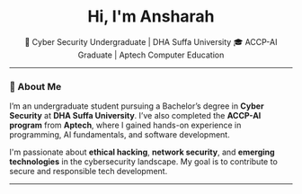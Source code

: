<h1 align="center">Hi, I'm Ansharah</h1>

<p align="center">
  📍 Cyber Security Undergraduate | DHA Suffa University  
  🎓 ACCP-AI Graduate | Aptech Computer Education  
</p>

---

### 🧭 About Me

I’m an undergraduate student pursuing a Bachelor’s degree in **Cyber Security** at **DHA Suffa University**. I’ve also completed the **ACCP-AI program** from **Aptech**, where I gained hands-on experience in programming, AI fundamentals, and software development.

I'm passionate about **ethical hacking**, **network security**, and **emerging technologies** in the cybersecurity landscape. My goal is to contribute to secure and responsible tech development.

---

